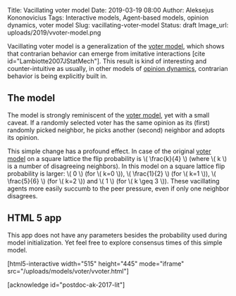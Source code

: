 Title: Vacillating voter model
Date: 2019-03-19 08:00
Author: Aleksejus Kononovicius
Tags: Interactive models, Agent-based models, opinion dynamics, voter model
Slug: vacillating-voter-model
Status: draft
Image_url: uploads/2019/vvoter-model.png

Vacillating voter model is a generalization of the
[voter model]({filename}/articles/2016/rinkejo-modelis.md), which shows that
contrarian behavior can emerge from imitative interactions
[cite id="Lambiotte2007JStatMech"]. This result is kind of interesting and
counter-intuitive as usually, in other models of [opinion dynamics](/tag/opinion-dynamics/),
contrarian behavior is being explicitly built in.<!--more-->

## The model

The model is strongly reminiscent of the [voter model]({filename}/articles/2016/rinkejo-modelis.md),
yet with a small caveat. If a randomly selected voter has the same opinion as
its (first) randomly picked neighbor, he picks another (second) neighbor and
adopts its opinion.

This simple change has a profound effect. In case of the original
[voter model]({filename}/articles/2016/rinkejo-modelis.md) on a square lattice
the flip probability is \\\( \frac{k}{4} \\\) (where \\\( k \\\) is a number of
disagreeing neighbors). In this model on a square lattice flip probability is
larger: \\\( 0 \\\) (for \\\( k=0 \\\)), \\\( \frac{1}{2} \\\) (for \\\( k=1 \\\)),
\\\( \frac{5}{6} \\\) (for \\\( k=2 \\\)) and \\\( 1 \\\) (for \\\( k \geq 3 \\\)).
These vacillating agents more easily succumb to the peer pressure, even if only
one neighbor disagrees.

## HTML 5 app

This app does not have any parameters besides the probability used during model
initialization. Yet feel free to explore consensus times of this simple model.

[html5-interactive width="515" height="445" mode="iframe"
src="/uploads/models/voter/vvoter.html"]

[acknowledge id="postdoc-ak-2017-lit"]
